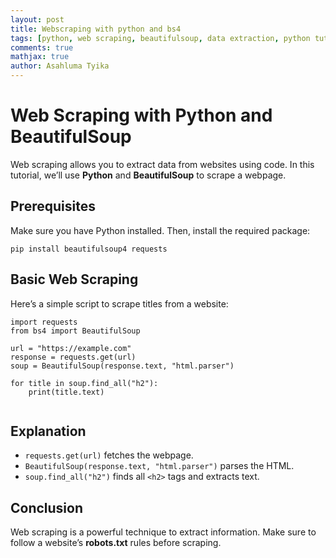 ```yaml
---
layout: post
title: Webscraping with python and bs4
tags: [python, web scraping, beautifulsoup, data extraction, python tutorial, web automation, scraping, programming, coding, requests, beginner friendly, how-to, guide]
comments: true
mathjax: true
author: Asahluma Tyika
---
```

# Web Scraping with Python and BeautifulSoup

Web scraping allows you to extract data from websites using code. In this tutorial, we’ll use **Python** and **BeautifulSoup** to scrape a webpage.

## Prerequisites

Make sure you have Python installed. Then, install the required package:

```
pip install beautifulsoup4 requests
```

## Basic Web Scraping

Here’s a simple script to scrape titles from a website:

```
import requests
from bs4 import BeautifulSoup

url = "https://example.com"
response = requests.get(url)
soup = BeautifulSoup(response.text, "html.parser")

for title in soup.find_all("h2"):
    print(title.text)
    
```

## Explanation

*   `requests.get(url)` fetches the webpage.
*   `BeautifulSoup(response.text, "html.parser")` parses the HTML.
*   `soup.find_all("h2")` finds all `<h2>` tags and extracts text.

## Conclusion

Web scraping is a powerful technique to extract information. Make sure to follow a website’s **robots.txt** rules before scraping.
